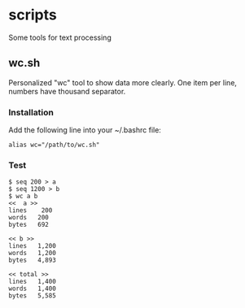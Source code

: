 # scripts
Some tools for text processing

## wc.sh
Personalized "wc" tool to show data more clearly. One item per line, numbers have thousand separator.

### Installation
Add the following line into your ~/.bashrc file:
````
alias wc="/path/to/wc.sh"
````

### Test
````
$ seq 200 > a
$ seq 1200 > b
$ wc a b
<<  a >>
lines    200
words	200
bytes	692

<< b >>
lines	1,200
words	1,200
bytes	4,893

<< total >>
lines	1,400
words	1,400
bytes	5,585
````
